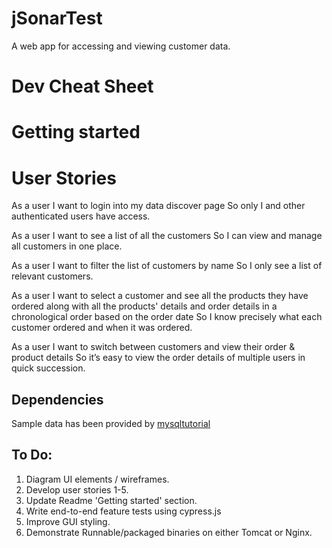 # jSonarTest

A web app for accessing and viewing customer data.

# Dev Cheat Sheet

# Getting started

# User Stories

As a user
I want to login into my data discover page
So only I and other authenticated users have access.

As a user
I want to see a list of all the customers
So I can view and manage all customers in one place.

As a user
I want to filter the list of customers by name
So I only see a list of relevant customers.

As a user
I want to select a customer and see all the products they have ordered along with all the products' details and order details in a chronological order based on the order date
So I know precisely what each customer ordered and when it was ordered.

As a user
I want to switch between customers and view their order & product details
So it’s easy to view the order details of multiple users in quick succession.

## Dependencies

Sample data has been provided by [mysqltutorial](http://www.mysqltutorial.org/mysql-sample-database.aspx)

## To Do:

1.  Diagram UI elements / wireframes.
2.  Develop user stories 1-5.
3.  Update Readme 'Getting started' section.
4.  Write end-to-end feature tests using cypress.js
5.  Improve GUI styling.
6.  Demonstrate Runnable/packaged binaries on either Tomcat or Nginx.
